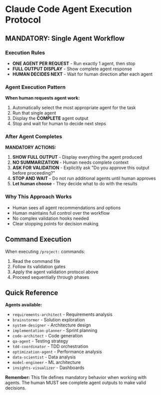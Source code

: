 # Claude Code Agent Execution Protocol

## MANDATORY: Single Agent Workflow

### Execution Rules
- **ONE AGENT PER REQUEST** - Run exactly 1 agent, then stop
- **FULL OUTPUT DISPLAY** - Show complete agent response
- **HUMAN DECIDES NEXT** - Wait for human direction after each agent

### Agent Execution Pattern

**When human requests agent work:**
1. Automatically select the most appropriate agent for the task
2. Run that single agent
3. Display the **COMPLETE** agent output
4. Stop and wait for human to decide next steps

### After Agent Completes

**MANDATORY ACTIONS:**
1. **SHOW FULL OUTPUT** - Display everything the agent produced
2. **NO SUMMARIZATION** - Human needs complete context
3. **ASK FOR VALIDATION** - Explicitly ask "Do you approve this output before proceeding?"
4. **STOP AND WAIT** - Do not run additional agents until human approves
5. **Let human choose** - They decide what to do with the results

### Why This Approach Works
- Human sees all agent recommendations and options
- Human maintains full control over the workflow
- No complex validation hooks needed
- Clear stopping points for decision making

## Command Execution

When executing `/project:` commands:
1. Read the command file
2. Follow its validation gates
3. Apply the agent validation protocol above
4. Proceed sequentially through phases

## Quick Reference

**Agents available:**
- `requirements-architect` - Requirements analysis
- `brainstormer` - Solution exploration
- `system-designer` - Architecture design
- `implementation-planner` - Sprint planning
- `code-architect` - Code generation
- `qa-agent` - Testing strategy
- `tdd-coordinator` - TDD orchestration
- `optimization-agent` - Performance analysis
- `data-scientist` - Data analysis
- `model-engineer` - ML architecture
- `insights-visualizer` - Dashboards

**Remember:** This file defines mandatory behavior when working with agents. The human MUST see complete agent outputs to make valid decisions.